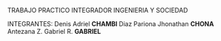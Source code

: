 TRABAJO PRACTICO INTEGRADOR
INGENIERIA Y SOCIEDAD

INTEGRANTES:
Denis Adriel **CHAMBI** 
Diaz Pariona Jhonathan **CHONA**
Antezana Z. Gabriel R. **GABRIEL**
